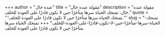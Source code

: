 +++
author = "عبده خال"
title = "مقولة عبده خال"
description = "مقولة عبده خال: تمنحك الحياة سرها متأخرًا حين لا تكون قادرًا على العودة للخلف."
quote = '''تمنحك الحياة سرها متأخرًا حين لا تكون قادرًا على العودة للخلف.''' 
slug = "تمنحك-الحياة-سرها-متأخرًا-حين-لا-تكون-قادرًا-على-العودة-للخلف"
+++
تمنحك الحياة سرها متأخرًا حين لا تكون قادرًا على العودة للخلف.
